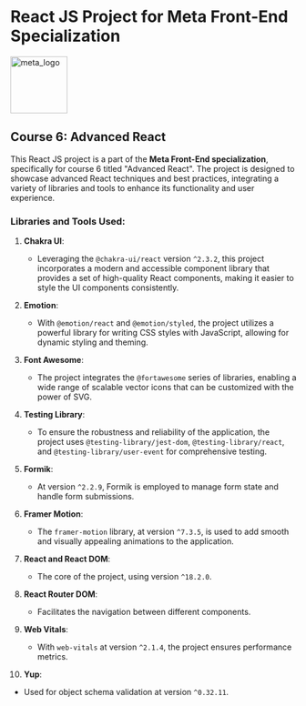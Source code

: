 # React JS Project for Meta Front-End Specialization

<img  width ="100px" src = "https://upload.wikimedia.org/wikipedia/commons/a/ab/Meta-Logo.png" alt= "meta_logo" >

## Course 6: Advanced React

This React JS project is a part of the **Meta Front-End specialization**, specifically for course 6 titled "Advanced React". The project is designed to showcase advanced React techniques and best practices, integrating a variety of libraries and tools to enhance its functionality and user experience.

### Libraries and Tools Used:

1. **Chakra UI**:

   - Leveraging the `@chakra-ui/react` version `^2.3.2`, this project incorporates a modern and accessible component library that provides a set of high-quality React components, making it easier to style the UI components consistently.

2. **Emotion**:

   - With `@emotion/react` and `@emotion/styled`, the project utilizes a powerful library for writing CSS styles with JavaScript, allowing for dynamic styling and theming.

3. **Font Awesome**:

   - The project integrates the `@fortawesome` series of libraries, enabling a wide range of scalable vector icons that can be customized with the power of SVG.

4. **Testing Library**:

   - To ensure the robustness and reliability of the application, the project uses `@testing-library/jest-dom`, `@testing-library/react`, and `@testing-library/user-event` for comprehensive testing.

5. **Formik**:

   - At version `^2.2.9`, Formik is employed to manage form state and handle form submissions.

6. **Framer Motion**:

   - The `framer-motion` library, at version `^7.3.5`, is used to add smooth and visually appealing animations to the application.

7. **React and React DOM**:

   - The core of the project, using version `^18.2.0`.

8. **React Router DOM**:

   - Facilitates the navigation between different components.

9. **Web Vitals**:

   - With `web-vitals` at version `^2.1.4`, the project ensures performance metrics.

10. **Yup**:

- Used for object schema validation at version `^0.32.11`.
